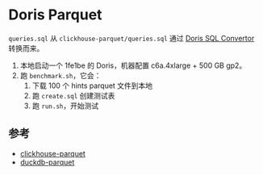 # Doris Parquet

`queries.sql` 从 `clickhouse-parquet/queries.sql` 通过 [Doris SQL Convertor](https://play.selectdb.com/sql-convertor) 转换而来。

1. 本地启动一个 1fe1be 的 Doris，机器配置 c6a.4xlarge + 500 GB gp2。
2. 跑 `benchmark.sh`，它会：
    1. 下载 100 个 hints parquet 文件到本地
    2. 跑 `create.sql` 创建测试表
    3. 跑 `run.sh`，开始测试

## 参考

- [clickhouse-parquet](../clickhouse-parquet/)
- [duckdb-parquet](../duckdb-parquet/)
